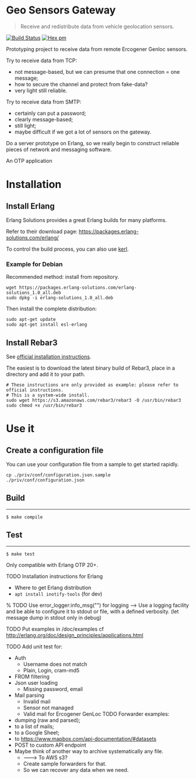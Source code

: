 # Geo Sensors Gateway

> Receive and redistribute data from vehicle geolocation sensors.

[![Build Status](https://travis-ci.org/YtoTech/geo_gateway.svg?branch=master)](https://travis-ci.org/YtoTech/geo_gateway)
[![Hex pm](http://img.shields.io/hexpm/v/geo_gateway.svg?style=flat)](https://hex.pm/packages/geo_gateway)

Prototyping project to receive data from remote Ercogener Genloc sensors.

Try to receive data from TCP:
* not message-based, but we can presume that one connection = one message;
* how to secure the channel and protect from fake-data?
* very light still reliable.

Try to receive data from SMTP:
* certainly can put a password;
* clearly message-based;
* still light;
* maybe difficult if we got a lot of sensors on the gateway.

Do a server prototype on Erlang, so we really begin to construct reliable
pieces of network and messaging software.

An OTP application

# Installation

## Install Erlang

Erlang Solutions provides a great Erlang builds for many platforms.

Refer to their download page: https://packages.erlang-solutions.com/erlang/

To control the build process, you can also use [kerl](https://github.com/kerl/kerl).

### Example for Debian

Recommended method: install from repository.

```
wget https://packages.erlang-solutions.com/erlang-solutions_1.0_all.deb
sudo dpkg -i erlang-solutions_1.0_all.deb
```

Then install the complete distribution:

```
sudo apt-get update
sudo apt-get install esl-erlang
```

## Install Rebar3

See [official installation instructions](https://www.rebar3.org/docs/getting-started#section-installing-binary).

The easiest is to download the latest binary build of Rebar3, place in a directory
and add it to your path.

```
# These instructions are only provided as example: please refer to official instructions.
# This is a system-wide install.
sudo wget https://s3.amazonaws.com/rebar3/rebar3 -O /usr/bin/rebar3
sudo chmod +x /usr/bin/rebar3
```

# Use it

## Create a configuration file

You can use your configuration file from a sample to get started rapidly.

```
cp ./priv/conf/configuration.json.sample ./priv/conf/configuration.json
```

## Build
-----

    $ make compile

## Test
-----

    $ make test

Only compatible with Erlang OTP 20+.

TODO Installation instructions for Erlang
* Where to get Erlang distribution
* `apt install inotify-tools` (for dev)

% TODO Use error_logger:info_msg("") for logging
--> Use a logging facility and be able to configure it to stdout or file,
with a defined verbosity. (let message dump in stdout only in debug)

TODO Put examples in /doc/examples cf http://erlang.org/doc/design_principles/applications.html

TODO Add unit test for:
* Auth
    * Username does not match
    * Plain, Login, cram-md5
* FROM filtering
* Json user loading
	* Missing password, email
* Mail parsing
	* Invalid mail
	* Sensor not managed
	* Valid mail for Ercogener GenLoc
TODO Forwarder examples:
* dumping (raw and parsed);
* to a list of mails;
* to a Google Sheet;
* to https://www.mapbox.com/api-documentation/#datasets
* POST to custom API endpoint
* Maybe think of another way to archive systematically any file.
	* ---> To AWS s3?
	* Create sample forwarders for that.
	* So we can recover any data when we need.
